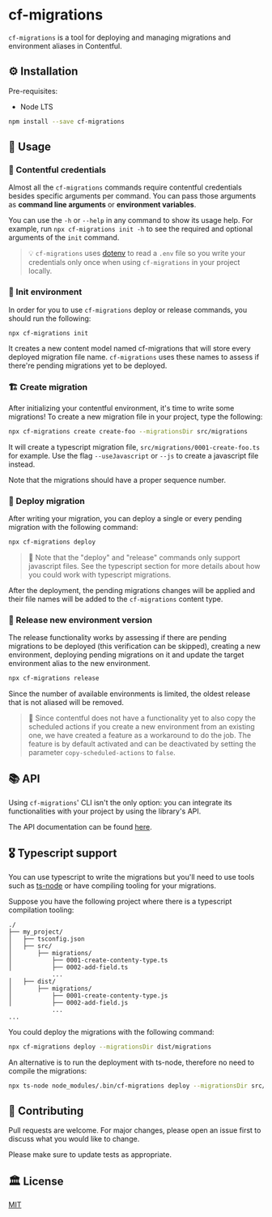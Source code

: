 # cf-migrations

`cf-migrations` is a tool for deploying and managing migrations and environment aliases in Contentful.

## ⚙️ Installation

Pre-requisites:

- Node LTS

```bash
npm install --save cf-migrations
```

## 🔌 Usage

### 🔐 Contentful credentials

Almost all the `cf-migrations` commands require contentful credentials besides specific arguments per command. You can pass those arguments as **command line arguments** or **environment variables**.

You can use the `-h` or `--help` in any command to show its usage help. For example, run `npx cf-migrations init -h` to see the required and optional arguments of the `init` command.

> 💡 `cf-migrations` uses [dotenv](https://github.com/motdotla/dotenv) to read a `.env` file so you write your credentials only once when using `cf-migrations` in your project locally.

### 🥾 Init environment

In order for you to use `cf-migrations` deploy or release commands, you should run the following:

```bash
npx cf-migrations init
```

It creates a new content model named cf-migrations that will store every deployed migration file name. `cf-migrations` uses these names to assess if there're pending migrations yet to be deployed.

### 🏗 Create migration

After initializing your contentful environment, it's time to write some migrations! To create a new migration file in your project, type the following:

```bash
npx cf-migrations create create-foo --migrationsDir src/migrations
```

It will create a typescript migration file, `src/migrations/0001-create-foo.ts` for example. Use the flag `--useJavascript` or `--js` to create a javascript file instead.

Note that the migrations should have a proper sequence number.

### 🚚 Deploy migration

After writing your migration, you can deploy a single or every pending migration with the following command:

```bash
npx cf-migrations deploy
```

> 📢 Note that the "deploy" and "release" commands only support javascript files. See the typescript section for more details about how you could work with typescript migrations.

After the deployment, the pending migrations changes will be applied and their file names will be added to the `cf-migrations` content type.

### 🚀 Release new environment version

The release functionality works by assessing if there are pending migrations to be deployed (this verification can be skipped), creating a new environment, deploying pending migrations on it and update the target environment alias to the new environment.

```bash
npx cf-migrations release
```

Since the number of available environments is limited, the oldest release that is not aliased will be removed.

> 📢 Since contentful does not have a functionality yet to also copy the scheduled actions if you create a new environment from an existing one,
> we have created a feature as a workaround to do the job.
> The feature is by default activated and can be deactivated by setting the parameter `copy-scheduled-actions` to `false`.

## 📚 API

Using `cf-migrations`' CLI isn't the only option: you can integrate its functionalities with your project by using the library's API.

The API documentation can be found [here](docs/generated/modules.md).

## 🎖 Typescript support

You can use typescript to write the migrations but you'll need to use tools such as [ts-node](https://github.com/TypeStrong/ts-node) or have compiling tooling for your migrations.

Suppose you have the following project where there is a typescript compilation tooling:

```
./
├── my_project/
│   ├── tsconfig.json
│   ├── src/
│       ├── migrations/
│           ├── 0001-create-contenty-type.ts
│           ├── 0002-add-field.ts
            ...
│   ├── dist/
│       ├── migrations/
│           ├── 0001-create-contenty-type.js
│           ├── 0002-add-field.js
            ...
...
```

You could deploy the migrations with the following command:

```bash
npx cf-migrations deploy --migrationsDir dist/migrations
```

An alternative is to run the deployment with ts-node, therefore no need to compile the migrations:

```bash
npx ts-node node_modules/.bin/cf-migrations deploy --migrationsDir src/migrations
```

## 👥 Contributing

Pull requests are welcome. For major changes, please open an issue first to discuss what you would like to change.

Please make sure to update tests as appropriate.

## 🏛 License

[MIT](https://choosealicense.com/licenses/mit/)
